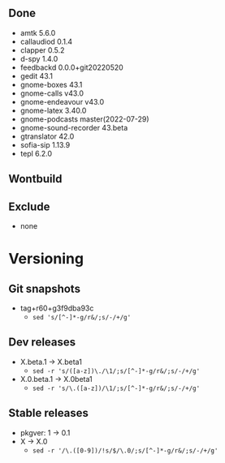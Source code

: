 ## Done
- amtk 5.6.0
- callaudiod 0.1.4
- clapper 0.5.2
- d-spy 1.4.0
- feedbackd 0.0.0+git20220520
- gedit 43.1
- gnome-boxes 43.1
- gnome-calls v43.0
- gnome-endeavour v43.0
- gnome-latex 3.40.0
- gnome-podcasts master(2022-07-29)
- gnome-sound-recorder 43.beta
- gtranslator 42.0
- sofia-sip 1.13.9
- tepl 6.2.0

## Wontbuild

## Exclude
- none

# Versioning
## Git snapshots
* tag+r60+g3f9dba93c
  * `sed 's/[^-]*-g/r&/;s/-/+/g'`

## Dev releases
* X.beta.1 -> X.beta1
  * `sed -r 's/([a-z])\./\1/;s/[^-]*-g/r&/;s/-/+/g'`
* X.0.beta.1 -> X.0beta1
  * `sed -r 's/\.([a-z])/\1/;s/[^-]*-g/r&/;s/-/+/g'`

## Stable releases
* pkgver: 1 -> 0.1
* X -> X.0
  * `sed -r '/\.([0-9])/!s/$/\.0/;s/[^-]*-g/r&/;s/-/+/g'`